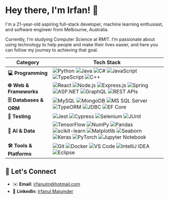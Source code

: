 # Hey there, I'm Irfan! 👋

I'm a 21-year-old aspiring full-stack developer, machine learning enthusiast, and software engineer from Melbourne, Australia.

Currently, I'm studying Computer Science at RMIT. I’m passionate about using technology to help people and make their lives easier, and here you can follow my journey to achieving that goal.

| Category                 | Tech Stack                                                                                                                                                                                                                                                                                                                                                                                                                                                 |
| ------------------------ | ------------------------------------------------------------------------------------------------------------------------------------------------------------------------------------------------------------------------------------------------------------------------------------------------------------------------------------------------------------------------------------------------------------------------------------------------------- |
| **💻 Programming** | <img src="https://img.shields.io/badge/python-3670A0?style=for-the-badge&logo=python&logoColor=ffdd54" alt="Python"/> <img src="https://img.shields.io/badge/java-%23ED8B00.svg?style=for-the-badge&logo=openjdk&logoColor=white" alt="Java"/> <img src="https://img.shields.io/badge/c%23-%23239120.svg?style=for-the-badge&logo=c-sharp&logoColor=white" alt="C#"/> <img src="https://img.shields.io/badge/javascript-%23323330.svg?style=for-the-badge&logo=javascript&logoColor=%23F7DF1E" alt="JavaScript"/> <img src="https://img.shields.io/badge/typescript-%23007ACC.svg?style=for-the-badge&logo=typescript&logoColor=white" alt="TypeScript"/> <img src="https://img.shields.io/badge/c++-%2300599C.svg?style=for-the-badge&logo=c%2B%2B&logoColor=white" alt="C++"/> |
| **🌐 Web & Frameworks** | <img src="https://img.shields.io/badge/react-%2320232a.svg?style=for-the-badge&logo=react&logoColor=%2361DAFB" alt="React"/> <img src="https://img.shields.io/badge/node.js-6DA55F?style=for-the-badge&logo=node.js&logoColor=white" alt="Node.js"/> <img src="https://img.shields.io/badge/express.js-%23404d59.svg?style=for-the-badge&logo=express&logoColor=white" alt="Express.js"/> <img src="https://img.shields.io/badge/spring-%236DB33F.svg?style=for-the-badge&logo=spring&logoColor=white" alt="Spring"/> <img src="https://img.shields.io/badge/asp.net-%235C2D91.svg?style=for-the-badge&logo=.net&logoColor=white" alt="ASP.NET"/> <img src="https://img.shields.io/badge/graphql-%23E10098.svg?style=for-the-badge&logo=graphql&logoColor=white" alt="GraphQL"/> <img src="https://img.shields.io/badge/Rest_APIs-000000?style=for-the-badge" alt="REST APIs"/> |
| **🗄️ Databases & ORM** | <img src="https://img.shields.io/badge/mysql-%2300f.svg?style=for-the-badge&logo=mysql&logoColor=white" alt="MySQL"/> <img src="https://img.shields.io/badge/MongoDB-%234ea94b.svg?style=for-the-badge&logo=mongodb&logoColor=white" alt="MongoDB"/> <img src="https://img.shields.io/badge/Microsoft%20SQL%20Server-CC2727?style=for-the-badge&logo=microsoft%20sql%20server&logoColor=white" alt="MS SQL Server"/> <img src="https://img.shields.io/badge/TypeORM-FF4444?style=for-the-badge&logo=typeorm&logoColor=white" alt="TypeORM"/> <img src="https://img.shields.io/badge/JDBC-000000?style=for-the-badge" alt="JDBC"/> <img src="https://img.shields.io/badge/EF_Core-000000?style=for-the-badge" alt="EF Core"/> |
| **🧪 Testing** | <img src="https://img.shields.io/badge/jest-%23C21325.svg?style=for-the-badge&logo=jest&logoColor=white" alt="Jest"/> <img src="https://img.shields.io/badge/Cypress-17202C?style=for-the-badge&logo=cypress&logoColor=white" alt="Cypress"/> <img src="https://img.shields.io/badge/selenium-%43B02A.svg?style=for-the-badge&logo=selenium&logoColor=white" alt="Selenium"/> <img src="https://img.shields.io/badge/JUnit-25A162?style=for-the-badge&logo=junit5&logoColor=white" alt="JUnit"/> |
| **🤖 AI & Data** | <img src="https://img.shields.io/badge/TensorFlow-FF6F00?style=for-the-badge&logo=tensorflow&logoColor=white" alt="TensorFlow"/> <img src="https://img.shields.io/badge/NumPy-013243?style=for-the-badge&logo=numpy&logoColor=white" alt="NumPy"/> <img src="https://img.shields.io/badge/Pandas-150458?style=for-the-badge&logo=pandas&logoColor=white" alt="Pandas"/> <img src="https://img.shields.io/badge/scikit-learn-F7931E?style=for-the-badge&logo=scikit-learn&logoColor=white" alt="scikit-learn"/> <img src="https://img.shields.io/badge/Matplotlib-11557C?style=for-the-badge&logo=matplotlib&logoColor=white" alt="Matplotlib"/> <img src="https://img.shields.io/badge/Seaborn-4B0082?style=for-the-badge&logoColor=white" alt="Seaborn"/> <img src="https://img.shields.io/badge/Keras-D00000?style=for-the-badge&logo=keras&logoColor=white" alt="Keras"/> <img src="https://img.shields.io/badge/PyTorch-EE4C2C?style=for-the-badge&logo=pytorch&logoColor=white" alt="PyTorch"/> <img src="https://img.shields.io/badge/Jupyter-000000?style=for-the-badge&logo=jupyter&logoColor=white" alt="Jupyter Notebook"/> |
| **🛠️ Tools & Platforms** | <img src="https://img.shields.io/badge/git-%23F05033.svg?style=for-the-badge&logo=git&logoColor=white" alt="Git"/> <img src="https://img.shields.io/badge/docker-%230db7ed.svg?style=for-the-badge&logo=docker&logoColor=white" alt="Docker"/> <img src="https://img.shields.io/badge/vs%20code-007ACC?style=for-the-badge&logo=visualstudiocode&logoColor=white" alt="VS Code"/> <img src="https://img.shields.io/badge/IntelliJ_IDEA-000000.svg?style=for-the-badge&logo=intellij-idea&logoColor=white" alt="IntelliJ IDEA"/> <img src="https://img.shields.io/badge/Eclipse-2C2255?style=for-the-badge&logo=eclipse&logoColor=white" alt="Eclipse"/> |



## 💬 Let's Connect

- ✉️ **Email:** [irfanulm@hotmail.com](mailto:irfanulm@hotmail.com)
- 🔗 **LinkedIn:** [Irfanul Majumder](https://www.linkedin.com/in/irfanul-majumder)




<!--
**IrfanulM/IrfanulM** is a ✨ _special_ ✨ repository because its `README.md` (this file) appears on your GitHub profile.

Here are some ideas to get you started:

- 🔭 I’m currently working on ...
- 🌱 I’m currently learning ...
- 👯 I’m looking to collaborate on ...
- 🤔 I’m looking for help with ...
- 💬 Ask me about ...
- 📫 How to reach me: ...
- 😄 Pronouns: ...
- ⚡ Fun fact: ...
-->
